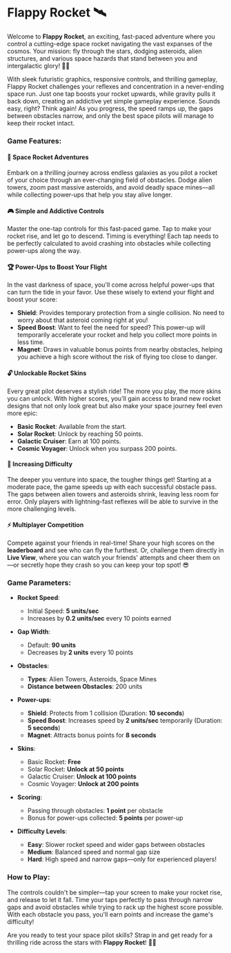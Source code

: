 
# **Flappy Rocket 🛰️**

Welcome to **Flappy Rocket**, an exciting, fast-paced adventure where you control a cutting-edge space rocket navigating the vast expanses of the cosmos. Your mission: fly through the stars, dodging asteroids, alien structures, and various space hazards that stand between you and intergalactic glory! 🚀✨

With sleek futuristic graphics, responsive controls, and thrilling gameplay, Flappy Rocket challenges your reflexes and concentration in a never-ending space run. Just one tap boosts your rocket upwards, while gravity pulls it back down, creating an addictive yet simple gameplay experience. Sounds easy, right? Think again! As you progress, the speed ramps up, the gaps between obstacles narrow, and only the best space pilots will manage to keep their rocket intact.

### **Game Features**:

#### **🚀 Space Rocket Adventures**
Embark on a thrilling journey across endless galaxies as you pilot a rocket of your choice through an ever-changing field of obstacles. Dodge alien towers, zoom past massive asteroids, and avoid deadly space mines—all while collecting power-ups that help you stay alive longer.

#### **🎮 Simple and Addictive Controls**
Master the one-tap controls for this fast-paced game. Tap to make your rocket rise, and let go to descend. Timing is everything! Each tap needs to be perfectly calculated to avoid crashing into obstacles while collecting power-ups along the way.

#### **🏆 Power-Ups to Boost Your Flight**
In the vast darkness of space, you'll come across helpful power-ups that can turn the tide in your favor. Use these wisely to extend your flight and boost your score:
- **Shield**: Provides temporary protection from a single collision. No need to worry about that asteroid coming right at you!
- **Speed Boost**: Want to feel the need for speed? This power-up will temporarily accelerate your rocket and help you collect more points in less time.
- **Magnet**: Draws in valuable bonus points from nearby obstacles, helping you achieve a high score without the risk of flying too close to danger.

#### **🔓 Unlockable Rocket Skins**
Every great pilot deserves a stylish ride! The more you play, the more skins you can unlock. With higher scores, you'll gain access to brand new rocket designs that not only look great but also make your space journey feel even more epic:
- **Basic Rocket**: Available from the start.
- **Solar Rocket**: Unlock by reaching 50 points.
- **Galactic Cruiser**: Earn at 100 points.
- **Cosmic Voyager**: Unlock when you surpass 200 points.

#### **🌌 Increasing Difficulty**
The deeper you venture into space, the tougher things get! Starting at a moderate pace, the game speeds up with each successful obstacle pass. The gaps between alien towers and asteroids shrink, leaving less room for error. Only players with lightning-fast reflexes will be able to survive in the more challenging levels.

#### **⚡ Multiplayer Competition**
Compete against your friends in real-time! Share your high scores on the **leaderboard** and see who can fly the furthest. Or, challenge them directly in **Live View**, where you can watch your friends' attempts and cheer them on—or secretly hope they crash so you can keep your top spot! 😎

### **Game Parameters**:

- **Rocket Speed**: 
  - Initial Speed: **5 units/sec**
  - Increases by **0.2 units/sec** every 10 points earned

- **Gap Width**:
  - Default: **90 units**
  - Decreases by **2 units** every 10 points

- **Obstacles**:
  - **Types**: Alien Towers, Asteroids, Space Mines
  - **Distance between Obstacles**: 200 units

- **Power-ups**:
  - **Shield**: Protects from 1 collision (Duration: **10 seconds**)
  - **Speed Boost**: Increases speed by **2 units/sec** temporarily (Duration: **5 seconds**)
  - **Magnet**: Attracts bonus points for **8 seconds**

- **Skins**:
  - Basic Rocket: **Free**
  - Solar Rocket: **Unlock at 50 points**
  - Galactic Cruiser: **Unlock at 100 points**
  - Cosmic Voyager: **Unlock at 200 points**

- **Scoring**:
  - Passing through obstacles: **1 point** per obstacle
  - Bonus for power-ups collected: **5 points** per power-up

- **Difficulty Levels**:
  - **Easy**: Slower rocket speed and wider gaps between obstacles
  - **Medium**: Balanced speed and normal gap size
  - **Hard**: High speed and narrow gaps—only for experienced players!

### **How to Play**:
The controls couldn't be simpler—tap your screen to make your rocket rise, and release to let it fall. Time your taps perfectly to pass through narrow gaps and avoid obstacles while trying to rack up the highest score possible. With each obstacle you pass, you'll earn points and increase the game's difficulty!

Are you ready to test your space pilot skills? Strap in and get ready for a thrilling ride across the stars with **Flappy Rocket**! 🚀🌟
